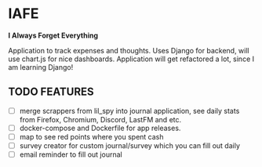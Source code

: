 # IAFE
**I Always Forget Everything**

Application to track expenses and thoughts. Uses Django for backend, will use chart.js for nice dashboards.
Application will get refactored a lot, since I am learning Django!

## TODO FEATURES
- [ ] merge scrappers from lil_spy into journal application, see daily stats from Firefox, Chromium, Discord, LastFM and etc.
- [ ] docker-compose and Dockerfile for app releases.
- [ ] map to see red points where you spent cash
- [ ] survey creator for custom journal/survey which you can fill out daily
- [ ] email reminder to fill out journal